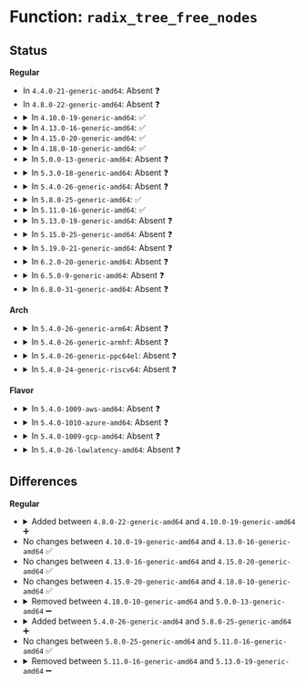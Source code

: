 # Function: <code>radix_tree_free_nodes</code>

## Status
<b>Regular</b>
<ul>
<li>
In <code>4.4.0-21-generic-amd64</code>: Absent ❓
</li>
<li>
In <code>4.8.0-22-generic-amd64</code>: Absent ❓
</li>
<li>
<details>
<summary>In <code>4.10.0-19-generic-amd64</code>: ✅</summary>

```c
void radix_tree_free_nodes(struct radix_tree_node * node)
```

```json
{
  "name": "radix_tree_free_nodes",
  "collision_type": "Unique Static",
  "inline_type": "No",
  "funcs": [
    {
      "addr": 18446744071583369040,
      "name": "radix_tree_free_nodes",
      "external": false,
      "loc": "lib/radix-tree.c:754",
      "file": "lib/radix-tree.c",
      "inline": "seen, unknown",
      "caller_inline": [],
      "caller_func": [
        "lib/radix-tree.c:radix_tree_split",
        "lib/radix-tree.c:radix_tree_split",
        "lib/radix-tree.c:radix_tree_join",
        "lib/radix-tree.c:__radix_tree_insert"
      ]
    }
  ],
  "symbols": [
    {
      "addr": 18446744071583369040,
      "name": "radix_tree_free_nodes",
      "section": ".text",
      "bind": "STB_LOCAL",
      "size": 232
    }
  ]
}
```
</details>
</li>
<li>
<details>
<summary>In <code>4.13.0-16-generic-amd64</code>: ✅</summary>

```c
void radix_tree_free_nodes(struct radix_tree_node * node)
```

```json
{
  "name": "radix_tree_free_nodes",
  "collision_type": "Unique Static",
  "inline_type": "No",
  "funcs": [
    {
      "addr": 18446744071588220624,
      "name": "radix_tree_free_nodes",
      "external": false,
      "loc": "lib/radix-tree.c:871",
      "file": "lib/radix-tree.c",
      "inline": "seen, unknown",
      "caller_inline": [],
      "caller_func": [
        "lib/radix-tree.c:idr_destroy",
        "lib/radix-tree.c:radix_tree_split",
        "lib/radix-tree.c:radix_tree_split",
        "lib/radix-tree.c:radix_tree_join",
        "lib/radix-tree.c:__radix_tree_insert"
      ]
    }
  ],
  "symbols": [
    {
      "addr": 18446744071588220624,
      "name": "radix_tree_free_nodes",
      "section": ".text",
      "bind": "STB_LOCAL",
      "size": 166
    }
  ]
}
```
</details>
</li>
<li>
<details>
<summary>In <code>4.15.0-20-generic-amd64</code>: ✅</summary>

```c
void radix_tree_free_nodes(struct radix_tree_node * node)
```

```json
{
  "name": "radix_tree_free_nodes",
  "collision_type": "Unique Static",
  "inline_type": "No",
  "funcs": [
    {
      "addr": 18446744071588770592,
      "name": "radix_tree_free_nodes",
      "external": false,
      "loc": "lib/radix-tree.c:870",
      "file": "lib/radix-tree.c",
      "inline": "seen, unknown",
      "caller_inline": [],
      "caller_func": [
        "lib/radix-tree.c:idr_destroy",
        "lib/radix-tree.c:radix_tree_split",
        "lib/radix-tree.c:radix_tree_split",
        "lib/radix-tree.c:radix_tree_join",
        "lib/radix-tree.c:__radix_tree_insert"
      ]
    }
  ],
  "symbols": [
    {
      "addr": 18446744071588770592,
      "name": "radix_tree_free_nodes",
      "section": ".text",
      "bind": "STB_LOCAL",
      "size": 166
    }
  ]
}
```
</details>
</li>
<li>
<details>
<summary>In <code>4.18.0-10-generic-amd64</code>: ✅</summary>

```c
void radix_tree_free_nodes(struct radix_tree_node * node)
```

```json
{
  "name": "radix_tree_free_nodes",
  "collision_type": "Unique Static",
  "inline_type": "No",
  "funcs": [
    {
      "addr": 18446744071589149360,
      "name": "radix_tree_free_nodes",
      "external": false,
      "loc": "lib/radix-tree.c:871",
      "file": "lib/radix-tree.c",
      "inline": "seen, unknown",
      "caller_inline": [],
      "caller_func": [
        "lib/radix-tree.c:idr_destroy",
        "lib/radix-tree.c:radix_tree_split",
        "lib/radix-tree.c:radix_tree_split",
        "lib/radix-tree.c:radix_tree_join",
        "lib/radix-tree.c:__radix_tree_insert"
      ]
    }
  ],
  "symbols": [
    {
      "addr": 18446744071589149360,
      "name": "radix_tree_free_nodes",
      "section": ".text",
      "bind": "STB_LOCAL",
      "size": 174
    }
  ]
}
```
</details>
</li>
<li>
<details>
<summary>In <code>5.0.0-13-generic-amd64</code>: Absent ❓</summary>

```json
{
  "name": "radix_tree_free_nodes",
  "collision_type": "Unique Static",
  "inline_type": "Full",
  "funcs": [
    {
      "addr": 18446744071589383717,
      "name": "radix_tree_free_nodes",
      "external": false,
      "loc": "lib/radix-tree.c:678",
      "file": "lib/radix-tree.c",
      "inline": "not declared, inlined",
      "caller_inline": [
        "lib/radix-tree.c:idr_destroy"
      ],
      "caller_func": []
    }
  ],
  "symbols": []
}
```
</details>
</li>
<li>
<details>
<summary>In <code>5.3.0-18-generic-amd64</code>: Absent ❓</summary>

```json
{
  "name": "radix_tree_free_nodes",
  "collision_type": "Unique Static",
  "inline_type": "Full",
  "funcs": [
    {
      "addr": 18446744071589840781,
      "name": "radix_tree_free_nodes",
      "external": false,
      "loc": "lib/radix-tree.c:665",
      "file": "lib/radix-tree.c",
      "inline": "not declared, inlined",
      "caller_inline": [
        "lib/radix-tree.c:idr_destroy"
      ],
      "caller_func": []
    }
  ],
  "symbols": []
}
```
</details>
</li>
<li>
<details>
<summary>In <code>5.4.0-26-generic-amd64</code>: Absent ❓</summary>

```json
{
  "name": "radix_tree_free_nodes",
  "collision_type": "Unique Static",
  "inline_type": "Full",
  "funcs": [
    {
      "addr": 18446744071590066877,
      "name": "radix_tree_free_nodes",
      "external": false,
      "loc": "lib/radix-tree.c:665",
      "file": "lib/radix-tree.c",
      "inline": "not declared, inlined",
      "caller_inline": [
        "lib/radix-tree.c:idr_destroy"
      ],
      "caller_func": []
    }
  ],
  "symbols": []
}
```
</details>
</li>
<li>
<details>
<summary>In <code>5.8.0-25-generic-amd64</code>: ✅</summary>

```c
void radix_tree_free_nodes(struct xa_node * node)
```

```json
{
  "name": "radix_tree_free_nodes",
  "collision_type": "Unique Static",
  "inline_type": "No",
  "funcs": [
    {
      "addr": 18446744071585061680,
      "name": "radix_tree_free_nodes",
      "external": false,
      "loc": "lib/radix-tree.c:657",
      "file": "lib/radix-tree.c",
      "inline": "seen, unknown",
      "caller_inline": [],
      "caller_func": [
        "lib/radix-tree.c:idr_destroy"
      ]
    }
  ],
  "symbols": [
    {
      "addr": 18446744071585061680,
      "name": "radix_tree_free_nodes",
      "section": ".text",
      "bind": "STB_LOCAL",
      "size": 144
    }
  ]
}
```
</details>
</li>
<li>
<details>
<summary>In <code>5.11.0-16-generic-amd64</code>: ✅</summary>

```c
void radix_tree_free_nodes(struct xa_node * node)
```

```json
{
  "name": "radix_tree_free_nodes",
  "collision_type": "Unique Static",
  "inline_type": "No",
  "funcs": [
    {
      "addr": 18446744071585210976,
      "name": "radix_tree_free_nodes",
      "external": false,
      "loc": "lib/radix-tree.c:657",
      "file": "lib/radix-tree.c",
      "inline": "seen, unknown",
      "caller_inline": [],
      "caller_func": [
        "lib/radix-tree.c:idr_destroy"
      ]
    }
  ],
  "symbols": [
    {
      "addr": 18446744071585210976,
      "name": "radix_tree_free_nodes",
      "section": ".text",
      "bind": "STB_LOCAL",
      "size": 144
    }
  ]
}
```
</details>
</li>
<li>
<details>
<summary>In <code>5.13.0-19-generic-amd64</code>: Absent ❓</summary>

```json
{
  "name": "radix_tree_free_nodes",
  "collision_type": "Unique Static",
  "inline_type": "Full",
  "funcs": [
    {
      "addr": 18446744071585094027,
      "name": "radix_tree_free_nodes",
      "external": false,
      "loc": "lib/radix-tree.c:657",
      "file": "lib/radix-tree.c",
      "inline": "not declared, inlined",
      "caller_inline": [
        "lib/radix-tree.c:idr_destroy"
      ],
      "caller_func": []
    }
  ],
  "symbols": []
}
```
</details>
</li>
<li>
<details>
<summary>In <code>5.15.0-25-generic-amd64</code>: Absent ❓</summary>

```json
{
  "name": "radix_tree_free_nodes",
  "collision_type": "Unique Static",
  "inline_type": "Full",
  "funcs": [
    {
      "addr": 18446744071585541611,
      "name": "radix_tree_free_nodes",
      "external": false,
      "loc": "lib/radix-tree.c:657",
      "file": "lib/radix-tree.c",
      "inline": "not declared, inlined",
      "caller_inline": [
        "lib/radix-tree.c:idr_destroy"
      ],
      "caller_func": []
    }
  ],
  "symbols": []
}
```
</details>
</li>
<li>
<details>
<summary>In <code>5.19.0-21-generic-amd64</code>: Absent ❓</summary>

```json
{
  "name": "radix_tree_free_nodes",
  "collision_type": "Unique Static",
  "inline_type": "Full",
  "funcs": [
    {
      "addr": 18446744071586697063,
      "name": "radix_tree_free_nodes",
      "external": false,
      "loc": "lib/radix-tree.c:657",
      "file": "lib/radix-tree.c",
      "inline": "not declared, inlined",
      "caller_inline": [
        "lib/radix-tree.c:idr_destroy"
      ],
      "caller_func": []
    }
  ],
  "symbols": []
}
```
</details>
</li>
<li>
<details>
<summary>In <code>6.2.0-20-generic-amd64</code>: Absent ❓</summary>

```json
{
  "name": "radix_tree_free_nodes",
  "collision_type": "Unique Static",
  "inline_type": "Full",
  "funcs": [
    {
      "addr": 18446744071595857943,
      "name": "radix_tree_free_nodes",
      "external": false,
      "loc": "lib/radix-tree.c:657",
      "file": "lib/radix-tree.c",
      "inline": "not declared, inlined",
      "caller_inline": [
        "lib/radix-tree.c:idr_destroy"
      ],
      "caller_func": []
    }
  ],
  "symbols": []
}
```
</details>
</li>
<li>
<details>
<summary>In <code>6.5.0-9-generic-amd64</code>: Absent ❓</summary>

```json
{
  "name": "radix_tree_free_nodes",
  "collision_type": "Unique Static",
  "inline_type": "Full",
  "funcs": [
    {
      "addr": 18446744071596374839,
      "name": "radix_tree_free_nodes",
      "external": false,
      "loc": "lib/radix-tree.c:656",
      "file": "lib/radix-tree.c",
      "inline": "not declared, inlined",
      "caller_inline": [
        "lib/radix-tree.c:idr_destroy"
      ],
      "caller_func": []
    }
  ],
  "symbols": []
}
```
</details>
</li>
<li>
<details>
<summary>In <code>6.8.0-31-generic-amd64</code>: Absent ❓</summary>

```json
{
  "name": "radix_tree_free_nodes",
  "collision_type": "Unique Static",
  "inline_type": "Full",
  "funcs": [
    {
      "addr": 18446744071597270087,
      "name": "radix_tree_free_nodes",
      "external": false,
      "loc": "lib/radix-tree.c:656",
      "file": "lib/radix-tree.c",
      "inline": "not declared, inlined",
      "caller_inline": [
        "lib/radix-tree.c:idr_destroy"
      ],
      "caller_func": []
    }
  ],
  "symbols": []
}
```
</details>
</li>
</ul>
<b>Arch</b>
<ul>
<li>
<details>
<summary>In <code>5.4.0-26-generic-arm64</code>: Absent ❓</summary>

```json
{
  "name": "radix_tree_free_nodes",
  "collision_type": "Unique Static",
  "inline_type": "Full",
  "funcs": [
    {
      "addr": 18446603336503842676,
      "name": "radix_tree_free_nodes",
      "external": false,
      "loc": "lib/radix-tree.c:665",
      "file": "lib/radix-tree.c",
      "inline": "not declared, inlined",
      "caller_inline": [
        "lib/radix-tree.c:idr_destroy"
      ],
      "caller_func": []
    }
  ],
  "symbols": []
}
```
</details>
</li>
<li>
<details>
<summary>In <code>5.4.0-26-generic-armhf</code>: Absent ❓</summary>

```json
{
  "name": "radix_tree_free_nodes",
  "collision_type": "Unique Static",
  "inline_type": "Full",
  "funcs": [
    {
      "addr": 3236461908,
      "name": "radix_tree_free_nodes",
      "external": false,
      "loc": "lib/radix-tree.c:665",
      "file": "lib/radix-tree.c",
      "inline": "not declared, inlined",
      "caller_inline": [
        "lib/radix-tree.c:idr_destroy"
      ],
      "caller_func": []
    }
  ],
  "symbols": []
}
```
</details>
</li>
<li>
<details>
<summary>In <code>5.4.0-26-generic-ppc64el</code>: Absent ❓</summary>

```json
{
  "name": "radix_tree_free_nodes",
  "collision_type": "Unique Static",
  "inline_type": "Full",
  "funcs": [
    {
      "addr": 13835058055297695136,
      "name": "radix_tree_free_nodes",
      "external": false,
      "loc": "lib/radix-tree.c:665",
      "file": "lib/radix-tree.c",
      "inline": "not declared, inlined",
      "caller_inline": [
        "lib/radix-tree.c:idr_destroy"
      ],
      "caller_func": []
    }
  ],
  "symbols": []
}
```
</details>
</li>
<li>
<details>
<summary>In <code>5.4.0-24-generic-riscv64</code>: Absent ❓</summary>

```json
{
  "name": "radix_tree_free_nodes",
  "collision_type": "Unique Static",
  "inline_type": "Full",
  "funcs": [
    {
      "addr": 18446743936279734766,
      "name": "radix_tree_free_nodes",
      "external": false,
      "loc": "lib/radix-tree.c:665",
      "file": "lib/radix-tree.c",
      "inline": "not declared, inlined",
      "caller_inline": [
        "lib/radix-tree.c:idr_destroy"
      ],
      "caller_func": []
    }
  ],
  "symbols": []
}
```
</details>
</li>
</ul>
<b>Flavor</b>
<ul>
<li>
<details>
<summary>In <code>5.4.0-1009-aws-amd64</code>: Absent ❓</summary>

```json
{
  "name": "radix_tree_free_nodes",
  "collision_type": "Unique Static",
  "inline_type": "Full",
  "funcs": [
    {
      "addr": 18446744071589669133,
      "name": "radix_tree_free_nodes",
      "external": false,
      "loc": "lib/radix-tree.c:665",
      "file": "lib/radix-tree.c",
      "inline": "not declared, inlined",
      "caller_inline": [
        "lib/radix-tree.c:idr_destroy"
      ],
      "caller_func": []
    }
  ],
  "symbols": []
}
```
</details>
</li>
<li>
<details>
<summary>In <code>5.4.0-1010-azure-amd64</code>: Absent ❓</summary>

```json
{
  "name": "radix_tree_free_nodes",
  "collision_type": "Unique Static",
  "inline_type": "Full",
  "funcs": [
    {
      "addr": 18446744071589394957,
      "name": "radix_tree_free_nodes",
      "external": false,
      "loc": "lib/radix-tree.c:665",
      "file": "lib/radix-tree.c",
      "inline": "not declared, inlined",
      "caller_inline": [
        "lib/radix-tree.c:idr_destroy"
      ],
      "caller_func": []
    }
  ],
  "symbols": []
}
```
</details>
</li>
<li>
<details>
<summary>In <code>5.4.0-1009-gcp-amd64</code>: Absent ❓</summary>

```json
{
  "name": "radix_tree_free_nodes",
  "collision_type": "Unique Static",
  "inline_type": "Full",
  "funcs": [
    {
      "addr": 18446744071590112509,
      "name": "radix_tree_free_nodes",
      "external": false,
      "loc": "lib/radix-tree.c:665",
      "file": "lib/radix-tree.c",
      "inline": "not declared, inlined",
      "caller_inline": [
        "lib/radix-tree.c:idr_destroy"
      ],
      "caller_func": []
    }
  ],
  "symbols": []
}
```
</details>
</li>
<li>
<details>
<summary>In <code>5.4.0-26-lowlatency-amd64</code>: Absent ❓</summary>

```json
{
  "name": "radix_tree_free_nodes",
  "collision_type": "Unique Static",
  "inline_type": "Full",
  "funcs": [
    {
      "addr": 18446744071590162877,
      "name": "radix_tree_free_nodes",
      "external": false,
      "loc": "lib/radix-tree.c:665",
      "file": "lib/radix-tree.c",
      "inline": "not declared, inlined",
      "caller_inline": [
        "lib/radix-tree.c:idr_destroy"
      ],
      "caller_func": []
    }
  ],
  "symbols": []
}
```
</details>
</li>
</ul>

## Differences
<b>Regular</b>
<ul>
<li>
<details>
<summary>Added between <code>4.8.0-22-generic-amd64</code> and <code>4.10.0-19-generic-amd64</code> ➕</summary>

```c
void radix_tree_free_nodes(struct radix_tree_node * node)
```
</details>
</li>
<li>
No changes between <code>4.10.0-19-generic-amd64</code> and <code>4.13.0-16-generic-amd64</code> ✅
</li>
<li>
No changes between <code>4.13.0-16-generic-amd64</code> and <code>4.15.0-20-generic-amd64</code> ✅
</li>
<li>
No changes between <code>4.15.0-20-generic-amd64</code> and <code>4.18.0-10-generic-amd64</code> ✅
</li>
<li>
<details>
<summary>Removed between <code>4.18.0-10-generic-amd64</code> and <code>5.0.0-13-generic-amd64</code> ➖</summary>

```c
void radix_tree_free_nodes(struct radix_tree_node * node)
```
</details>
</li>
<li>
<details>
<summary>Added between <code>5.4.0-26-generic-amd64</code> and <code>5.8.0-25-generic-amd64</code> ➕</summary>

```c
void radix_tree_free_nodes(struct xa_node * node)
```
</details>
</li>
<li>
No changes between <code>5.8.0-25-generic-amd64</code> and <code>5.11.0-16-generic-amd64</code> ✅
</li>
<li>
<details>
<summary>Removed between <code>5.11.0-16-generic-amd64</code> and <code>5.13.0-19-generic-amd64</code> ➖</summary>

```c
void radix_tree_free_nodes(struct xa_node * node)
```
</details>
</li>
</ul>
